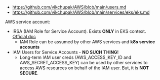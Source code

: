 - https://github.com/vikchupak/AWS/blob/main/users.md
- https://github.com/vikchupak/AWS/blob/main/services/eks/eks.md

AWS service account:
- IRSA (IAM Role for Service Account). Exists **ONLY** in EKS context. [Official doc](https://docs.aws.amazon.com/eks/latest/userguide/iam-roles-for-service-accounts.html)
  - IAM Role can be assumed by other AWS services and **k8s service accounts**
- IAM Users for Service Accounts - **NO SUCH THING!**
  - Long-term IAM user creds (AWS_ACCESS_KEY_ID and AWS_SECRET_ACCESS_KEY) can be used by other services to access AWS resources on behalf of the IAM user. But, it is **NOT SECURE**.
